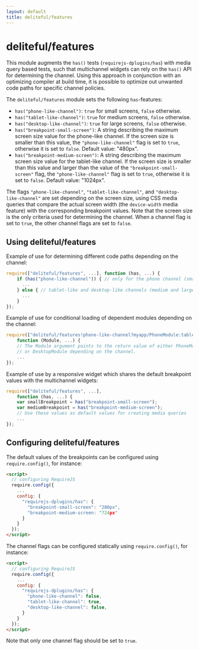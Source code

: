 ```yaml
---
layout: default
title: deliteful/features
---
```


# deliteful/features

This module augments the `has()` tests (`requirejs-dplugins/has`) with media query based tests,
such that multichannel widgets can rely on the `has()` API for determining the channel.
Using this approach in conjunction with an optimizing compiler at build time, it is possible
to optimize out unwanted code paths for specific channel policies.

The `deliteful/features` module sets the following `has`-features:

* `has("phone-like-channel")`: `true` for small screens, `false` otherwise.
* `has("tablet-like-channel")`: `true` for medium screens, `false` otherwise.
* `has("desktop-like-channel")`: `true` for large screens, `false` otherwise.
* `has("breakpoint-small-screen")`: A string describing the maximum screen size value
for the phone-like channel. If the screen size is smaller than this value, the
`"phone-like-channel"` flag is set to `true`, otherwise it is set to `false`. Default
value: "480px".
* `has("breakpoint-medium-screen")`: A string describing the maximum screen size value
for the tablet-like channel. If the screen size is smaller than this value and larger
than the value of the `"breakpoint-small-screen"` flag, the `"phone-like-channel"`
flag is set to `true`, otherwise it is set to `false`. Default value: "1024px".

The flags `"phone-like-channel"`, `"tablet-like-channel"`, and `"desktop-like-channel"`
are set depending on the screen size, using CSS media queries that compare the actual
screen width (the `device-width` media feature) with the corresponding breakpoint values.
Note that the screen size is the only criteria used for determining the channel. When a
channel flag is set to `true`, the other channel flags are set to `false`.

## Using deliteful/features

Example of use for determining different code paths depending on the channel:

```js
require(["deliteful/features", ...], function (has, ...) {
	if (has("phone-like-channel")) { // only for the phone channel (small screen)
	  ...
	} else { // tablet-like and desktop-like channels (medium and large screens)
	  ...
	}
});
```

Example of use for conditional loading of dependent modules depending on the channel:

```js
require(["deliteful/features!phone-like-channel?myapp/PhoneModule:tablet-like-channel?myapp/TabletModule:myapp/DesktopModule", ...],
	function (Module, ...) {
	// The Module argument points to the return value of either PhoneModule, TabletModule,
	// or DesktopModule depending on the channel.
	...
});
```

Example of use by a responsive widget which shares the default breakpoint values with the 
multichannel widgets:

```js
require(["deliteful/features", ...],
	function (has, ...) {
	var smallBreakpoint = has("breakpoint-small-screen");
	var mediumBreakpoint = has("breakpoint-medium-screen");
	// Use these values as default values for creating media queries
	...
});
```

## Configuring deliteful/features

The default values of the breakpoints can be configured using `require.config()`,
for instance:

```html
<script>
  // configuring RequireJS
  require.config({
    ...
    config: {
      "requirejs-dplugins/has": {
        "breakpoint-small-screen": "280px",
        "breakpoint-medium-screen: "724px"
      }
    }
  });
</script>
```

The channel flags can be configured statically using `require.config()`, for instance:

```html
<script>
  // configuring RequireJS
  require.config({
    ...
    config: {
      "requirejs-dplugins/has": {
        "phone-like-channel": false,
        "tablet-like-channel": true,
        "desktop-like-channel": false,
      }
    }
  });
</script>
```
Note that only one channel flag should be set to `true`.

